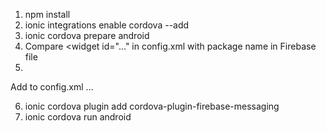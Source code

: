 1. npm install
2. ionic integrations enable cordova --add
3. ionic cordova prepare android
4. Compare <widget id="..." in config.xml with package name in Firebase file
5.
Add to config.xml 
<platform name="android">
    <resource-file src="google-services.json" target="app/google-services.json" />
    ...
</platform>

6. ionic cordova plugin add cordova-plugin-firebase-messaging
7. ionic cordova run android